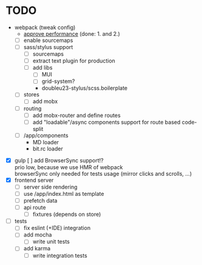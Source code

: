 # TODO

* webpack (tweak config)
    * [approve performance](https://www.codementor.io/drewpowers/high-performance-webpack-config-for-front-end-delivery-90sqic1qa#3-dynamic-imports-for-lazy-loaded-modules)
    (done: 1. and 2.)
    * [ ] enable sourcemaps
    * [ ] sass/stylus support
        * [ ] sourcemaps
        * [ ] extract text plugin for production
        * [ ] add libs
            * [ ] MUI
            * [ ] grid-system?
            * doubleu23-stylus/scss.boilerplate
    * [ ] stores
        * [ ] add mobx
    * [ ] routing
        * [ ] add mobx-router and define routes
        * [ ] add "loadable"/async components support for route based code-split
    * [ ] /app/components
        - MD loader
        - bit.rc loader
* [x] gulp
        [ ] add BrowserSync support!?  
        prio low, because we use HMR of webpack  
        browserSync only needed for tests usage (mirror clicks and scrolls, ...)
* [x] frontend server
    * [ ] server side rendering
    * [ ] use /app/index.html as template
    * [ ] prefetch data
    * [ ] api route
        * [ ] fixtures (depends on store)
* [ ] tests
    * [ ] fix eslint (+IDE) integration
    * [ ] add mocha
        * [ ] write unit tests
    * [ ] add karma
        * [ ] write integration tests

